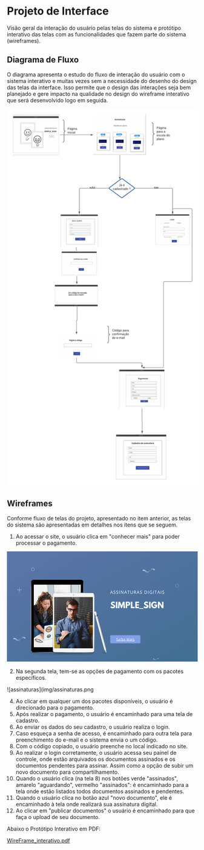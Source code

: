 
# Projeto de Interface


Visão geral da interação do usuário pelas telas do sistema e protótipo interativo das telas com as funcionalidades que fazem parte do sistema (wireframes).



## Diagrama de Fluxo

O diagrama apresenta o estudo do fluxo de interação do usuário com o sistema interativo e  muitas vezes sem a necessidade do desenho do design das telas da interface. Isso permite que o design das interações seja bem planejado e gere impacto na qualidade no design do wireframe interativo que será desenvolvido logo em seguida.

![Diagrama de Fluxo](img/simplesignFluxo.png)



## Wireframes

Conforme fluxo de telas do projeto, apresentado no item anterior, as telas do sistema são apresentadas em detalhes nos itens que se seguem. 


1. Ao acessar o site, o usuário clica em "conhecer mais" para poder processar o pagamento.

![Home-Page](img/Home-Page.png)

2. Na segunda tela, tem-se as opções de pagamento com os pacotes específicos. 

![assinaturas](img/assinaturas.png

4. Ao clicar em qualquer um dos pacotes disponíveis, o usuário é direcionado para o pagamento.
5. Após realizar o pagamento, o usuário é encaminhado para uma tela de cadastro.
6. Ao enviar os dados do seu cadastro, o usuário realiza o login.
7. Caso esqueça a senha de acesso, é encaminhado para outra tela para preenchimento do e-mail e o sistema envia o um código. 
8. Com o código copiado, o usuário preenche no local indicado no site.
9. Ao realizar o login corretamente, o usuário acessa seu painel de controle, onde estão arquivados os documentos assinados e os documentos pendentes para assinar. Assim como a opção de subir um novo documento para compartilhamento.
10. Quando o usuário clica (na tela 8) nos botões verde "assinados", amarelo "aguardando", vermelho "assinados": é encaminhado para a tela onde estão listados todos documentos assinados e pendentes.
11. Quando o usuário clica no botão azul "novo documento", ele é encaminhado à tela onde realizará sua assinatura digital.
12. Ao clicar em "publicar documentos" o usuário é encaminhado para que faça o upload de seu documento.

Abaixo o Protótipo Interativo em PDF:

[WireFrame_interativo.pdf](https://github.com/ICEI-PUC-Minas-PMV-ADS/pmv-ads-2022-1-e2-proj-int-t5-Simple_Sign/files/8427663/WireFrame_interativo.pdf)


